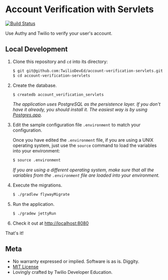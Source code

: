 # Account Verification with Servlets

[![Build Status](https://travis-ci.org/TwilioDevEd/account-verification-servlets.svg?branch=master)](https://travis-ci.org/TwilioDevEd/account-verification-servlets)

Use Authy and Twilio to verify your user's account.

## Local Development

1. Clone this repository and `cd` into its directory:
   ```bash
   $ git git@github.com:TwilioDevEd/account-verification-servlets.git
   $ cd account-verification-servlets
   ```

2. Create the database.
   ```bash
   $ createdb account_verification_servlets
   ```

   _The application uses PostgreSQL as the persistence layer. If you
   don't have it already, you should install it. The easiest way is by
   using [Postgres.app](http://postgresapp.com/)._

3. Edit the sample configuration file `.environment` to match your configuration.

   Once you have edited the `.environment` file, if you are using a UNIX operating system,
   just use the `source` command to load the variables into your environment:

   ```bash
   $ source .environment
   ```

   _If you are using a different operating system, make sure that all the
   variables from the `.environment` file are loaded into your environment._

4. Execute the migrations.
   ```bash
   $ ./gradlew flywayMigrate
   ```

5. Run the application.
   ```bash
   $ ./gradew jettyRun
   ```

6. Check it out at [http://localhost:8080](http://localhost:8080)

That's it!

## Meta

* No warranty expressed or implied. Software is as is. Diggity.
* [MIT License](http://www.opensource.org/licenses/mit-license.html)
* Lovingly crafted by Twilio Developer Education.
